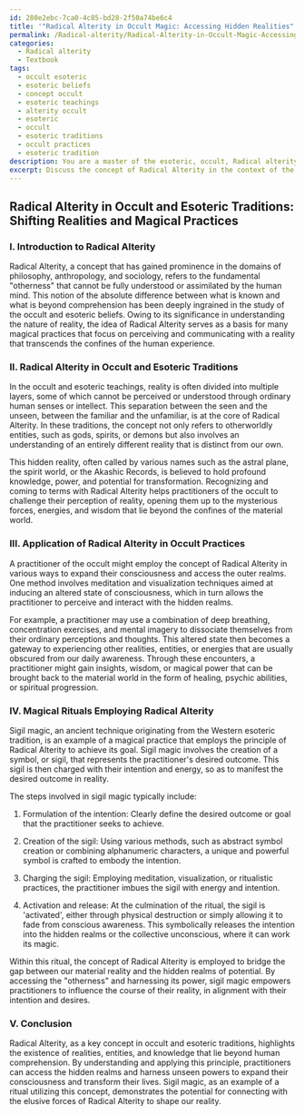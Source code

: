 ```yaml
---
id: 280e2ebc-7ca0-4c85-bd28-2f50a74be6c4
title: '"Radical Alterity in Occult Magic: Accessing Hidden Realities"'
permalink: /Radical-alterity/Radical-Alterity-in-Occult-Magic-Accessing-Hidden-Realities/
categories:
  - Radical alterity
  - Textbook
tags:
  - occult esoteric
  - esoteric beliefs
  - concept occult
  - esoteric teachings
  - alterity occult
  - esoteric
  - occult
  - esoteric traditions
  - occult practices
  - esoteric tradition
description: You are a master of the esoteric, occult, Radical alterity and education, you have written many textbooks on the subject in ways that provide students with rich and deep understanding of the subject. You are being asked to write textbook-like sections on a topic and you do it with full context, explainability, and reliability in accuracy to the true facts of the topic at hand, in a textbook style that a student would easily be able to learn from, in a rich, engaging, and contextual way. Always include relevant context (such as formulas and history), related concepts, and in a way that someone can gain deep insights from.
excerpt: Discuss the concept of Radical Alterity in the context of the occult and esoteric traditions. Explain its significance in understanding the nature of reality and its role in magical practices. Provide an example of how a practitioner of the occult might use the concept of Radical Alterity to challenge their perception of reality and expand their consciousness to the outer realms. Additionally, describe and analyze a specific magical ritual or technique that employs the principle of Radical Alterity in order to achieve its goal.
---
```


## Radical Alterity in Occult and Esoteric Traditions: Shifting Realities and Magical Practices

### I. Introduction to Radical Alterity

Radical Alterity, a concept that has gained prominence in the domains of philosophy, anthropology, and sociology, refers to the fundamental "otherness" that cannot be fully understood or assimilated by the human mind. This notion of the absolute difference between what is known and what is beyond comprehension has been deeply ingrained in the study of the occult and esoteric beliefs. Owing to its significance in understanding the nature of reality, the idea of Radical Alterity serves as a basis for many magical practices that focus on perceiving and communicating with a reality that transcends the confines of the human experience.

### II. Radical Alterity in Occult and Esoteric Traditions

In the occult and esoteric teachings, reality is often divided into multiple layers, some of which cannot be perceived or understood through ordinary human senses or intellect. This separation between the seen and the unseen, between the familiar and the unfamiliar, is at the core of Radical Alterity. In these traditions, the concept not only refers to otherworldly entities, such as gods, spirits, or demons but also involves an understanding of an entirely different reality that is distinct from our own.

This hidden reality, often called by various names such as the astral plane, the spirit world, or the Akashic Records, is believed to hold profound knowledge, power, and potential for transformation. Recognizing and coming to terms with Radical Alterity helps practitioners of the occult to challenge their perception of reality, opening them up to the mysterious forces, energies, and wisdom that lie beyond the confines of the material world.

### III. Application of Radical Alterity in Occult Practices

A practitioner of the occult might employ the concept of Radical Alterity in various ways to expand their consciousness and access the outer realms. One method involves meditation and visualization techniques aimed at inducing an altered state of consciousness, which in turn allows the practitioner to perceive and interact with the hidden realms.

For example, a practitioner may use a combination of deep breathing, concentration exercises, and mental imagery to dissociate themselves from their ordinary perceptions and thoughts. This altered state then becomes a gateway to experiencing other realities, entities, or energies that are usually obscured from our daily awareness. Through these encounters, a practitioner might gain insights, wisdom, or magical power that can be brought back to the material world in the form of healing, psychic abilities, or spiritual progression.

### IV. Magical Rituals Employing Radical Alterity

Sigil magic, an ancient technique originating from the Western esoteric tradition, is an example of a magical practice that employs the principle of Radical Alterity to achieve its goal. Sigil magic involves the creation of a symbol, or sigil, that represents the practitioner's desired outcome. This sigil is then charged with their intention and energy, so as to manifest the desired outcome in reality.

The steps involved in sigil magic typically include:

1. Formulation of the intention: Clearly define the desired outcome or goal that the practitioner seeks to achieve.

2. Creation of the sigil: Using various methods, such as abstract symbol creation or combining alphanumeric characters, a unique and powerful symbol is crafted to embody the intention.

3. Charging the sigil: Employing meditation, visualization, or ritualistic practices, the practitioner imbues the sigil with energy and intention.

4. Activation and release: At the culmination of the ritual, the sigil is 'activated', either through physical destruction or simply allowing it to fade from conscious awareness. This symbolically releases the intention into the hidden realms or the collective unconscious, where it can work its magic.

Within this ritual, the concept of Radical Alterity is employed to bridge the gap between our material reality and the hidden realms of potential. By accessing the "otherness" and harnessing its power, sigil magic empowers practitioners to influence the course of their reality, in alignment with their intention and desires.

### V. Conclusion

Radical Alterity, as a key concept in occult and esoteric traditions, highlights the existence of realities, entities, and knowledge that lie beyond human comprehension. By understanding and applying this principle, practitioners can access the hidden realms and harness unseen powers to expand their consciousness and transform their lives. Sigil magic, as an example of a ritual utilizing this concept, demonstrates the potential for connecting with the elusive forces of Radical Alterity to shape our reality.
